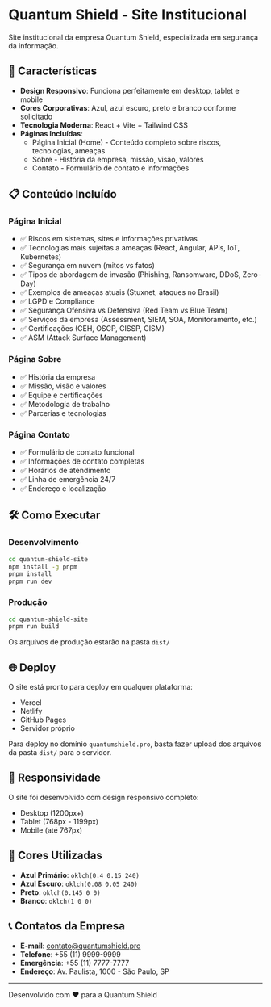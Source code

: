 # Quantum Shield - Site Institucional

Site institucional da empresa Quantum Shield, especializada em segurança da informação.

## 🚀 Características

- **Design Responsivo**: Funciona perfeitamente em desktop, tablet e mobile
- **Cores Corporativas**: Azul, azul escuro, preto e branco conforme solicitado
- **Tecnologia Moderna**: React + Vite + Tailwind CSS
- **Páginas Incluídas**:
  - Página Inicial (Home) - Conteúdo completo sobre riscos, tecnologias, ameaças
  - Sobre - História da empresa, missão, visão, valores
  - Contato - Formulário de contato e informações

## 📋 Conteúdo Incluído

### Página Inicial
- ✅ Riscos em sistemas, sites e informações privativas
- ✅ Tecnologias mais sujeitas a ameaças (React, Angular, APIs, IoT, Kubernetes)
- ✅ Segurança em nuvem (mitos vs fatos)
- ✅ Tipos de abordagem de invasão (Phishing, Ransomware, DDoS, Zero-Day)
- ✅ Exemplos de ameaças atuais (Stuxnet, ataques no Brasil)
- ✅ LGPD e Compliance
- ✅ Segurança Ofensiva vs Defensiva (Red Team vs Blue Team)
- ✅ Serviços da empresa (Assessment, SIEM, SOA, Monitoramento, etc.)
- ✅ Certificações (CEH, OSCP, CISSP, CISM)
- ✅ ASM (Attack Surface Management)

### Página Sobre
- ✅ História da empresa
- ✅ Missão, visão e valores
- ✅ Equipe e certificações
- ✅ Metodologia de trabalho
- ✅ Parcerias e tecnologias

### Página Contato
- ✅ Formulário de contato funcional
- ✅ Informações de contato completas
- ✅ Horários de atendimento
- ✅ Linha de emergência 24/7
- ✅ Endereço e localização

## 🛠️ Como Executar

### Desenvolvimento
```bash
cd quantum-shield-site
npm install -g pnpm
pnpm install
pnpm run dev
```

### Produção
```bash
cd quantum-shield-site
pnpm run build
```

Os arquivos de produção estarão na pasta `dist/`

## 🌐 Deploy

O site está pronto para deploy em qualquer plataforma:
- Vercel
- Netlify
- GitHub Pages
- Servidor próprio

Para deploy no domínio `quantumshield.pro`, basta fazer upload dos arquivos da pasta `dist/` para o servidor.

## 📱 Responsividade

O site foi desenvolvido com design responsivo completo:
- Desktop (1200px+)
- Tablet (768px - 1199px)
- Mobile (até 767px)

## 🎨 Cores Utilizadas

- **Azul Primário**: `oklch(0.4 0.15 240)`
- **Azul Escuro**: `oklch(0.08 0.05 240)`
- **Preto**: `oklch(0.145 0 0)`
- **Branco**: `oklch(1 0 0)`

## 📞 Contatos da Empresa

- **E-mail**: contato@quantumshield.pro
- **Telefone**: +55 (11) 9999-9999
- **Emergência**: +55 (11) 7777-7777
- **Endereço**: Av. Paulista, 1000 - São Paulo, SP

---

Desenvolvido com ❤️ para a Quantum Shield

